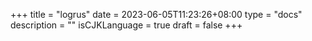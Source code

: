 +++
title = "logrus"
date = 2023-06-05T11:23:26+08:00
type = "docs"
description = ""
isCJKLanguage = true
draft = false
+++